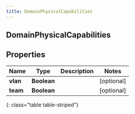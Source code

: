 ```yaml
---
title: DomainPhysicalCapabilities
---
```

## DomainPhysicalCapabilities


## Properties

| Name | Type | Description | Notes |
| ------------ | ------------- | ------------- | ------------- |
| **vlan** | **Boolean** |  |  [optional] |
| **team** | **Boolean** |  |  [optional] |
{: class="table table-striped"}




